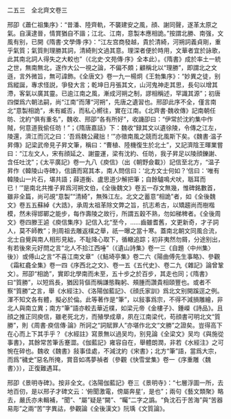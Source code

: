 二五三　全北齊文卷三

邢卲《蕭仁祖集序》：“昔潘、陸齊軌，不襲建安之風，顔、謝同聲，遂革太原之氣。自漢逮晉，情賞猶自不諧；江北、江南，意製本應相詭。”按謂北勝、南强，文風有别，已開《隋書·文學傳·序》：“江左宫商發越，貴於清綺，河朔詞義貞剛，重乎氣質；氣質則理勝其詞，清綺則文過其意。理深者便於時用，文華者宜於詠歌，此其南北詞人得失之大較也”（《北史·文苑傳·序》全本此）。《隋書》成於率土一統之世，無南無北，遂作大公一視之論，不偏不頗；顧稱北以“理勝”，即謂北之文遜，言外微旨，無可諱飾。《全唐文》卷一九一楊炯《王勃集序》：“妙異之徒，别爲縱誕，專求怪説，爭發大言；乾坤日月張其文，山河鬼神走其思，長句以增其滯，客氣以廣其靈。已逾江南之風，漸成河朔之制，謬相稱述，罕識其源”；初唐四傑爲六朝法嗣，尚“江南”而薄“河朔”，先唐之遺習也。邢卲此序不全，僅言南北“意製相詭”，未有臧否，而私心嚮往，實在江南。《北齊書·魏收傳》記南朝任昉、沈約“俱有重名”，魏收、邢卲“各有所好”，收譏卲曰：“伊常於沈約集中作賊，何意道我偷任昉！”；《隋唐嘉話》下：魏收“録其文以遺徐陵，令傳之江左，陵還，濟江而沉之曰：‘吾爲魏公藏拙！’”亦徵南風之競而北風斯下矣。《魏書·温子昇傳》記梁武帝見子昇文筆，稱曰：“曹植、陸機復生於北土”，又記濟陰王暉業嘗曰：“江左文人，宋有顔延之、謝靈運，梁有沈約、任昉，我子昇足以陵顔鑠謝、含任吐沈”；《太平廣記》卷一九八《庾信》（出《朝野僉載》）記信至北方，“温子昇作《韓陵山寺碑》，信讀而寫其本，南人問信曰：‘北方文士何如？’信曰：‘唯有韓陵山一片石，堪共語；薛道衡、盧思道少解把筆；自餘驢鳴犬吠，聒耳而已！’”是南北共推子昇爲河朔文伯，《全後魏文》卷五一存文無幾，惟碑銘數首，雖非全篇，尚可覘“意製”“清綺”，無殊江左。北文之蓄意“相詭”者，如《全後魏文》卷五五蘇綽《大誥》，承周太祖革除文弊之旨，抗志希古，以矯趨尚而樹楷模，然未得邯鄲之能步，每作壽陵之故行，所謂五穀不熟，勿如稊稗者。《全後周文》卷四滕王逌《庾信集序》記信入北“至今，……齒雖耆舊，文更新奇，才子詞人，莫不師教”；則周祖去雕返樸之舉，祇一曝之當十寒。蓋南北朝文同風合流，北士自覺與南人相形見絀，不耻降心取下，循轍追踪；初非夷然勿屑，分途别出，有若後來元好問之言“北人不拾江西唾”（《遺山詩集》卷一三《自題〈中州集〉後》）或傅山之言“不喜江南文章”（《鮚埼亭集》卷二六《陽曲傅先生事略》、參觀《霜紅龕全集》卷一四《序西北之文》、卷一五《五代史》、卷二九《雜記》論曾鞏文）。邢卲“相詭”，實即北學南而未至，五十步之於百步，其走也同；《隋書》曰“質勝”，以短爲長，猶因背傴而稱謙態鞠躬、頰腫而讚貴相頤豐也。或者不察“質勝”之言，舉《水經注》、《洛陽伽藍記》、《顔氏家訓》爲北文别開蹊逕之例。渾不知文各有體，擬必於倫。此等著作是“筆”，以敍事爲宗，不得不減損雕繪，非北人與南立異；南方“筆”語亦較去華近樸，如梁元帝《金樓子》、鍾嶸《詩品》。且顔之推正同庾信，雖老死北方，而殖學成章，夙在江南梁代，苟顔書可明北文“質勝”，則《周書·庾信傳·論》所訶之“詞賦罪人”亦堪作北文“文勝”之證矣。豈得高下在心而上下其手乎？《水經註》寫景無以過吴均，别見論《全梁文》吴均《與施從事書》，其餘常苦筆舌蹇澀。《伽藍記》雍容自在，舉體朗潤，非若《水經注》之可惋在碎也。魏收《魏書》敍事佳處，不減沈約《宋書》；北方“筆”語，當爲大宗，而爲“穢史”惡名所掩，賞音如馮夢禎者（參觀《快雪堂集》卷一《序重雕〈魏書〉》），正復難遇耳。

邢卲《景明寺碑》。按非全文。《洛陽伽藍記》卷三《景明寺》：“七層浮圖一所，去地百仞，是以邢子才碑文云：‘俯聞激電，傍屬奔星’，是也”；兩句《藝文類聚》略去，嚴氏亦未輯補，“聞”、“屬”疑是“闚”、“矚”二字之譌。“負沈石于苦海”與“苦器易彫”之兩“苦”字異詁，參觀論《全後漢文》阮瑀《文質論》。